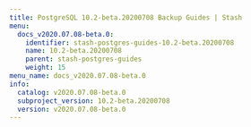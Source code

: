 ```yaml
---
title: PostgreSQL 10.2-beta.20200708 Backup Guides | Stash
menu:
  docs_v2020.07.08-beta.0:
    identifier: stash-postgres-guides-10.2-beta.20200708
    name: 10.2-beta.20200708
    parent: stash-postgres-guides
    weight: 15
menu_name: docs_v2020.07.08-beta.0
info:
  catalog: v2020.07.08-beta.0
  subproject_version: 10.2-beta.20200708
  version: v2020.07.08-beta.0
---
```



